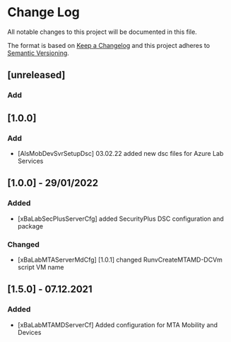 # Change Log
All notable changes to this project will be documented in this file.
 
The format is based on [Keep a Changelog](http://keepachangelog.com/)
and this project adheres to [Semantic Versioning](http://semver.org/).

## [unreleased]
 
### Add

## [1.0.0]
 
### Add
- [AlsMobDevSvrSetupDsc] 03.02.22
  added new dsc files for Azure Lab Services

## [1.0.0] - 29/01/2022

### Added
- [xBaLabSecPlusServerCfg]
  added SecurityPlus DSC configuration and package

### Changed
- [xBaLabMTAServerMdCfg] [1.0.1]
  changed RunvCreateMTAMD-DCVm script VM name
  
## [1.5.0] - 07.12.2021

### Added
- [xBaLabMTAMDServerCf]
  Added configuration for MTA Mobility and Devices



